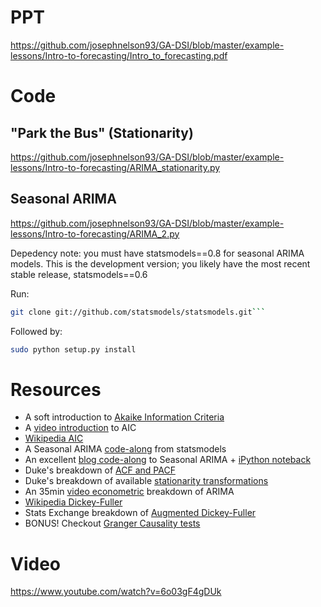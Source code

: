 # PPT
https://github.com/josephnelson93/GA-DSI/blob/master/example-lessons/Intro-to-forecasting/Intro_to_forecasting.pdf

# Code 

## "Park the Bus" (Stationarity)
https://github.com/josephnelson93/GA-DSI/blob/master/example-lessons/Intro-to-forecasting/ARIMA_stationarity.py

## Seasonal ARIMA
https://github.com/josephnelson93/GA-DSI/blob/master/example-lessons/Intro-to-forecasting/ARIMA_2.py

Depedency note: you must have statsmodels==0.8 for seasonal ARIMA models. This is the development version; you likely have the most recent stable release, statsmodels==0.6

Run:
```bash
git clone git://github.com/statsmodels/statsmodels.git```
```
Followed by:
```bash
sudo python setup.py install
```

# Resources
+ A soft introduction to [Akaike Information Criteria](https://coolstatsblog.com/2013/08/14/using-aic-to-test-arima-models-2/)
+ A [video introduction](https://www.youtube.com/watch?v=YkD7ydzp9_E) to AIC
+ [Wikipedia AIC](https://en.wikipedia.org/wiki/Akaike_information_criterion)
+ A Seasonal ARIMA [code-along](http://www.statsmodels.org/dev/examples/notebooks/generated/statespace_sarimax_stata.html) from statsmodels
+ An excellent [blog code-along](http://www.seanabu.com/2016/03/22/time-series-seasonal-ARIMA-model-in-python/) to Seasonal ARIMA + [iPython noteback](https://github.com/seanabu/seanabu.github.io/blob/master/Seasonal_ARIMA_model_Portland_transit.ipynb)
+ Duke's breakdown of [ACF and PACF](http://people.duke.edu/~rnau/411arim3.htm)
+ Duke's breakdown of available [stationarity transformations](http://people.duke.edu/~rnau/whatuse.htm)
+ An 35min [video econometric](https://www.youtube.com/watch?v=Y2khrpVo6qI) breakdown of ARIMA
+ [Wikipedia Dickey-Fuller](https://en.wikipedia.org/wiki/Dickey%E2%80%93Fuller_test)
+ Stats Exchange breakdown of [Augmented Dickey-Fuller](http://stats.stackexchange.com/questions/44647/which-dickey-fuller-test-should-i-apply-to-a-time-series-with-an-underlying-mode)
+ BONUS! Checkout [Granger Causality tests](https://en.wikipedia.org/wiki/Granger_causality)

# Video
https://www.youtube.com/watch?v=6o03gF4gDUk

